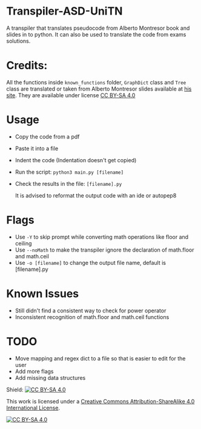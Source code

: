 # Transpiler-ASD-UniTN

A transpiler that translates pseudocode from Alberto Montresor book and slides in to python.
It can also be used to translate the code from exams solutions.

# Credits:
All the functions inside `known_functions` folder, `GraphDict` class and `Tree` class are translated or taken from Alberto Montresor slides available at
[his site](https://cricca.disi.unitn.it/montresor/). They are available under license [CC BY-SA 4.0](https://creativecommons.org/licenses/by-sa/4.0/)

# Usage

- Copy the code from a pdf
- Paste it into a file
- Indent the code (Indentation doesn't get copied)
- Run the script: `python3 main.py [filename]`
- Check the results in the file: `[filename].py` 


    It is advised to reformat the output code with an ide or autopep8

# Flags

- Use `-Y` to skip prompt while converting math operations like floor and ceiling
- Use `--noMath` to make the transpiler ignore the declaration of math.floor and math.ceil
- Use `-o [filename]` to change the output file name, default is [filename].py

# Known Issues

- Still didn't find a consistent way to check for power operator
- Inconsistent recognition of math.floor and math.ceil functions

# TODO

- Move mapping and regex dict to a file so that is easier to edit for the user
- Add more flags
- Add missing data structures

Shield: [![CC BY-SA 4.0][cc-by-sa-shield]][cc-by-sa]

This work is licensed under a
[Creative Commons Attribution-ShareAlike 4.0 International License][cc-by-sa].

[![CC BY-SA 4.0][cc-by-sa-image]][cc-by-sa]

[cc-by-sa]: http://creativecommons.org/licenses/by-sa/4.0/
[cc-by-sa-image]: https://licensebuttons.net/l/by-sa/4.0/88x31.png
[cc-by-sa-shield]: https://img.shields.io/badge/License-CC%20BY--SA%204.0-lightgrey.svg
